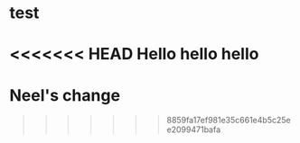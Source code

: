 # test
<<<<<<< HEAD
Hello hello hello
=======

# Neel's change
>>>>>>> 8859fa17ef981e35c661e4b5c25ee2099471bafa
